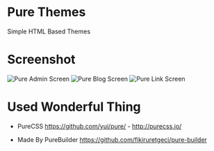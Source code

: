 Pure Themes
===============

Simple HTML Based Themes

# Screenshot

![Pure Admin Screen](https://github.com/uretgec/pure-themes/raw/screenshot/screen_login.JPG)
![Pure Blog Screen](https://github.com/uretgec/pure-themes/raw/screenshot/screen_home.JPG)
![Pure Link Screen](https://github.com/uretgec/pure-themes/raw/screenshot/screen_home.JPG)

# Used Wonderful Thing

* PureCSS https://github.com/yui/pure/ - http://purecss.io/

* Made By PureBuilder https://github.com/fikiruretgeci/pure-builder